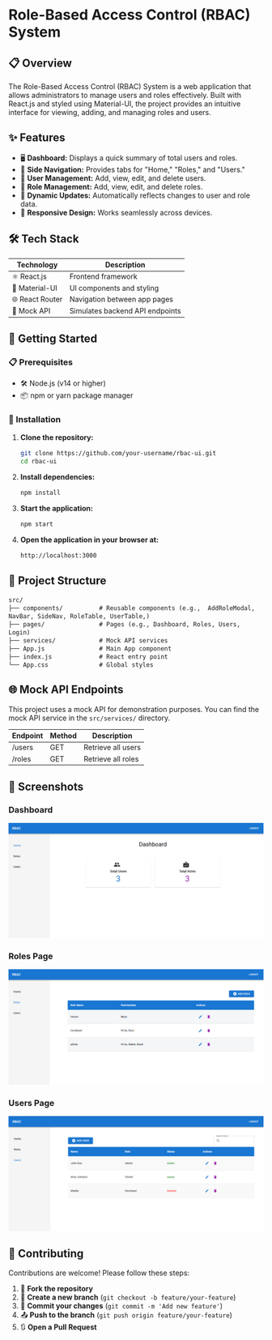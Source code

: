 # Role-Based Access Control (RBAC) System

## 📋 Overview
The Role-Based Access Control (RBAC) System is a web application that allows administrators to manage users and roles effectively. Built with React.js and styled using Material-UI, the project provides an intuitive interface for viewing, adding, and managing roles and users.

## ✨ Features
- 🖥️ **Dashboard:** Displays a quick summary of total users and roles.
- 📂 **Side Navigation:** Provides tabs for "Home," "Roles," and "Users."
- 👤 **User Management:** Add, view, edit, and delete users.
- 🔑 **Role Management:** Add, view, edit, and delete roles.
- 🔄 **Dynamic Updates:** Automatically reflects changes to user and role data.
- 📱 **Responsive Design:** Works seamlessly across devices.

## 🛠️ Tech Stack
| Technology      | Description                    |
|-----------------|--------------------------------|
| ⚛️ React.js     | Frontend framework             |
| 🎨 Material-UI  | UI components and styling      |
| 🌐 React Router | Navigation between app pages   |
| 🔧 Mock API     | Simulates backend API endpoints|

## 🚀 Getting Started

### 📋 Prerequisites
- 🛠️ Node.js (v14 or higher)
- 📦 npm or yarn package manager

### 🔧 Installation
1. **Clone the repository:**
    ```bash
    git clone https://github.com/your-username/rbac-ui.git
    cd rbac-ui
    ```

2. **Install dependencies:**
    ```bash
    npm install
    ```

3. **Start the application:**
    ```bash
    npm start
    ```

4. **Open the application in your browser at:**
    ```url
    http://localhost:3000
    ```

## 📂 Project Structure
```
src/
├── components/          # Reusable components (e.g.,  AddRoleModal, NavBar, SideNav, RoleTable, UserTable,)
├── pages/               # Pages (e.g., Dashboard, Roles, Users, Login)
├── services/            # Mock API services
├── App.js               # Main App component
├── index.js             # React entry point
└── App.css              # Global styles
```

## 🌐 Mock API Endpoints
This project uses a mock API for demonstration purposes. You can find the mock API service in the `src/services/` directory.

| Endpoint | Method | Description            |
|----------|--------|------------------------|
| /users   | GET    | Retrieve all users     |
| /roles   | GET    | Retrieve all roles     |

## 📸 Screenshots


### Dashboard
![Dashboard](Screenshots/screenshot1.png)

### Roles Page
![Roles Page](Screenshots/screenshot2.png)

### Users Page
![Users Page](Screenshots/screenshot3.png)


## 🤝 Contributing
Contributions are welcome! Please follow these steps:

1. 🍴 **Fork the repository**
2. 🌿 **Create a new branch** (`git checkout -b feature/your-feature`)
3. 💾 **Commit your changes** (`git commit -m 'Add new feature'`)
4. 📤 **Push to the branch** (`git push origin feature/your-feature`)
5. 🔃 **Open a Pull Request**


